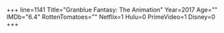 +++
line=1141
Title="Granblue Fantasy: The Animation"
Year=2017
Age=""
IMDb="6.4"
RottenTomatoes=""
Netflix=1
Hulu=0
PrimeVideo=1
Disney=0
+++

